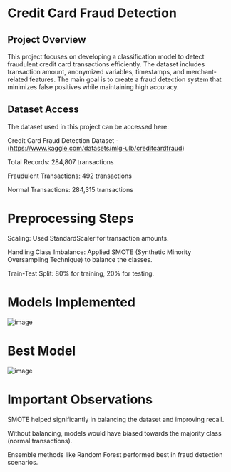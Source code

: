 # **Credit Card Fraud Detection**

## Project Overview

This project focuses on developing a classification model to detect fraudulent credit card transactions efficiently.
The dataset includes transaction amount, anonymized variables, timestamps, and merchant-related features.
The main goal is to create a fraud detection system that minimizes false positives while maintaining high accuracy.

## Dataset Access

The dataset used in this project can be accessed here:

Credit Card Fraud Detection Dataset - (https://www.kaggle.com/datasets/mlg-ulb/creditcardfraud)

Total Records: 284,807 transactions

Fraudulent Transactions: 492 transactions

Normal Transactions: 284,315 transactions

# Preprocessing Steps

Scaling: Used StandardScaler for transaction amounts.

Handling Class Imbalance: Applied SMOTE (Synthetic Minority Oversampling Technique) to balance the classes.

Train-Test Split: 80% for training, 20% for testing.

# Models Implemented


![image](https://github.com/user-attachments/assets/013f5f6f-f3c3-4bcc-a924-a2f4ab48e107)

# Best Model


![image](https://github.com/user-attachments/assets/de5d80ce-23ea-47d0-b754-b2186b0f9c67)

# Important Observations

SMOTE helped significantly in balancing the dataset and improving recall.

Without balancing, models would have biased towards the majority class (normal transactions).

Ensemble methods like Random Forest performed best in fraud detection scenarios.

